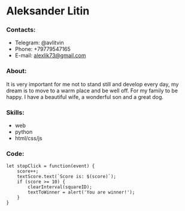 # Aleksander Litin

### Contacts:
* Telegram: @avlitvin
* Phone: +79779547165
* E-mail: alexlik73@gmail.com

### About:
It is very important for me not to stand still and develop every day, my dream is to move to a warm place and be well off. For my family to be happy. I have a beautiful wife, a wonderful son and a great dog.

### Skills:
* web
* python
* html/css/js

### Code:
```
let stopClick = function(event) {
	score++;
	textScore.text(`Score is: $(score)`);
	if (score >= 10) {
		clearInterval(squareID);
		textToWinner = alert('You are winner!');
	}
}
```
